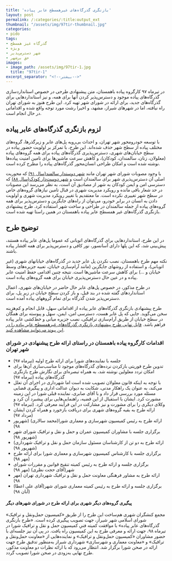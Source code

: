 ```yaml
---
title: 'بازنگری گذرگاه‌های غیرهمسطح عابر پیاده'
layout: post
permalink: /:categories/:title:output_ext
thumbnail: "/assets/img/97tir-thumbnail.jpg"
categories:
- pido
tags:
- گذرگاه غیز همسطح
- ویژه
- شهر دسترس‌پذیر
- حق برشهر
images:
- image_path: /assets/img/97tir-1.jpg
  title: "97tir-1"
excerpt_separator: "<!--بیشتر-->"
---
```

در تیرماه ۹۷ کارگروه پیاده باهمستان، متن پیشنهادی طرحی در خصوص استانداردسازی گذرگاه‌های پیاده موجود و دسترس‌پذیر کردن آنها برای همه، و نیز استانداردهایی برای گذرگاه‌های جدید، برای ارائه در شورای شهر تهیه کرد. این طرح هنوز به شورای تهران راه نیافته، اما در شهرهای شیراز، مشهد، و اخیرا رشت مورد توجه واقع شده و اقداماتی در حال انجام است.
<!--بیشتر-->
## لزوم بازنگری گذرگاه‌های عابر پیاده
با توسعه خودرومحور شهر تهران، و احداث بی‌رویه پل‌های عابر و زیرگذرها، گروه‌های مختلف پیاده از سطح شهر حذف شده‌اند. این طرح، با تمرکز بر اولویت حضور پیاده در سطح خیابان‌های شهری، دسترس‌پذیری گذرگاه‌های پیاده برای همه گروه‌های پیاده (معلولان، زنان، سالمندان، کودکان)، و کاهش سرعت ماشین‌ها برای تامین امنیت پیاده‌ها نوشته شده است و امکان طراحی انسان‌محور گذرگاه‌های پیاده را مطرح کرده است.

با وجود مصوبات شورای شهر تهران مانند [شهر دوستدار سالمند(سال ۹۱)](http://laws.tehran.ir/Law/ImageText/1878) که محوریت اصلی آن دسترس‌پذیری شهر برای سالمندان است و [شهر دوست‌دار کودک(سال ۸۸)](http://laws.tehran.ir/law/imagetext/1455) که دسترسی امن و ایمن کودکان به شهر از مصادیق آن است، به نظر می‌رسد این مصوبات در حد شعار باقی مانده و رویکرد مدیریت شهری در قبال تامین نیاز‌های گروه‌های خاص در سطح شهر تغییری نکرده است. ما معتقدیم با تغییر رویکرد مدیریت شهری و اولویت دادن به انسان در برابر خودرو، می‌توان از راه‌های جایگزین و دسترس‌پذیر برای همه گروه‌های پیاده از جمله سالمندان در طراحی و ساخت شهر استفاده کرد. طرح پیشنهادی بازنگری گذرگاه‌های غیر همسطح عابر پیاده باهمستان در همین راستا تهیه شده است.

## توضیح طرح
در این طرح، استانداردهایی برای گذرگاه‌های اتوبانی که عموما پل‌های عابر پیاده هستند، پیش‌بینی شد، که این پلها دارای آسانسور، نور کافی و دسترس‌پذیر برای همه اقشار پیاده باشند.

نکته مهم طرح باهمستان، نصب نکردن پل عابر جدید در گذرگاه‌های خیابانهای شهری (غیر اتوبانی)، و استفاده از روشهای جایگزین (مانند آرام‌سازی خیابان، تعبیه جزیره‌های وسط خیابان و ...) برای کاهش سرعت ماشین‌ها است. نتیجه چنین اقدامی حفظ امنیت عابر پیاده و در عین حال دسترس‌پذیری خیابان برای همه گروه‌های پیاده است.

در طرح مذکور، در خصوص پل‌های عابر حال حاضر در خیابان‌های شهری، اعمال استانداردهای گفته شده در بند قبل، و باز کردن سطح خیابان در زیر پل، برای دسترس‌پذیر شدن گذرگاه برای تمام گروههای پیاده آمده است.

طرح پیشنهادی بازنگری گذرگاه‌های عابر پیاده از اقداماتی سهل، قابل انجام و کم‌هزینه سخن می‌گوید. جایی که پل عابر هست، دسترسی امن، ایمن، سهل و پیوسته برای همگان در سطح خیابان از طریق آرام‌سازی ترافیکی، نصب جزیره میانی و خط‌کشی عابر پیاده فراهم باشد. [فایل نهایی طرح پیشنهادی بازنگری گذرگاه‌های غیرهمسطح عابر پیاده را در این پیوند می‌توانید مشاهده کنید](/assets/pdf/pedway-act980819.pdf).
### اقدامات کارگروه پیاده باهمستان در راستای ارائه طرح پیشنهادی در شورای شهر تهران
* جلسه با نماینده‌های شورا برای ارائه طرح اولیه (تیرماه ۹۷)
* تدوین طرح فوریتی بازکردن نرده‌های گذرگاه‌های موجود تا مناسب‌سازی آن‌ها برای امکان تردد معلولین نوشته شد، به همراه  تبصره‌ای برای نگارش طرح بازنگری گذرگاه‌های پیاده (تیرماه ۹۷)
* با توجه به اینکه قانون معلولان تصویب شده است اما شهرداری در اجرای آن تعلل می‌کند، به عنوان یک راهکار مدنی، شکایت به دیوان عدالت اداری و پیگیری قضایی مسئله مورد بررسی قرار داد و با آقای صابری، نماینده قبلی شورا در این زمینه مشورت کرد. ایشان با استقبال از این قضیه، راهنمایی‌هایی برای پیشبرد آن کرد و وکلای دیگری را برای مشورت و نیز مشارکت در این فرآیند معرفی کرد. (تیرماه ۹۷)
* ارائه طرح به بقیه گروه‌های شهری برای دریافت بازخورد و همراه کردن ایشان (مرداد ۹۷)
* ارائه طرح به رئیس کمیسیون شهرسازی و معماری شورا(محمد سالاری) (شهریور ۹۸)
* برگزاری جلسه با مشاوران کمیسیون عمران و حمل و نقل و ترافیک شورای شهر (شهریور ۹۸)
* ارائه طرح به دو تن از کارشناسان مسئول سازمان حمل و نقل و ترافیک شهرداری) (شهریور ۹۸)
* برگزاری جلسه با کارشناس کمیسیون شهرسازی و معماری شورا برای ارائه طرح (مهر ۹۸)
* برگزاری جلسه و ارائه طرح به رئیس کمیته تنقیح قوانین و مقررات شورای شهر(آقای حجت نظری) (مهر ۹۸)
* ارائه طرح به مشاور فرهنگی معاونت حمل و نقل و ترافیک شهرداری تهران (مهر ۹۸)
* برگزاری جلسه و ارائه طرح به رئیس کمیته معماری شورای شهر(آقای علی اعطا) (آبان ۹۸)

#### پیگیری گروه‌های دیگر شهری برای ارائه طرح در شورای شهرهای دیگر
مجمع کنشگران شهری هم‌ساخت این طرح را از طریق «کمیسیون حمل‌ونقل و ترافیک» شورای اسلامی شهر شیراز،‌ جهت تصویب پیگیری کرده است. «طرح بازنگری گذرگاه‌های عابر پیاده» با موافقت کمیته فنیِ کمیسیون حمل و نقل و ترافیک شورا در تیرماه ۹۸، جهت ارائه و معرفی طرح به این کمیسیون راه یافت. در پی آن نیز جلسه‌ای با حضور مشاوران «کمیسیون حمل‌ونقل و ترافیک» و نماینده‌هایی از «معاونت حمل‌ونقل و ترافیک» و «معاونت معماری و شهرسازی» شهرداری شیراز به‌منظور تدقیق طرح جهت ارائه در صحن شورا برگزار شد. انتظار می‌رود که با ارائه نظرات دو معاونت مذکور، طرح نهایی به‌زودی در صحن شورا تصویب گردد.